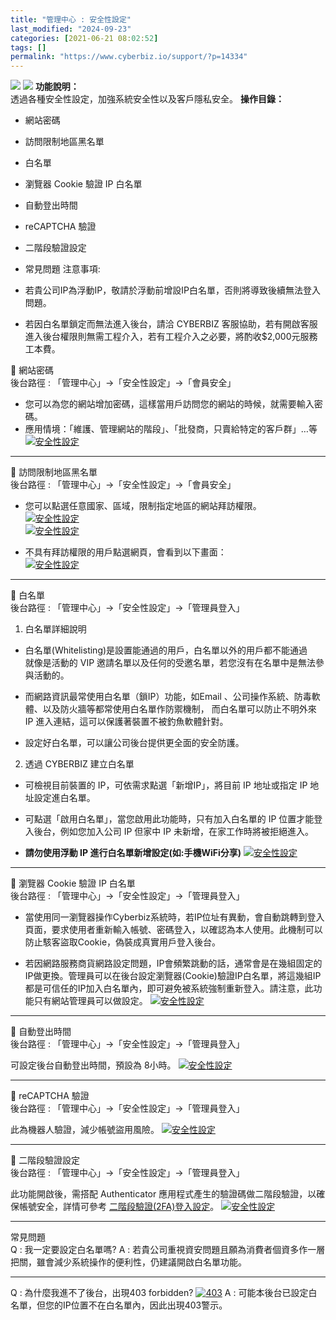 ```yaml
---
title: "管理中心 : 安全性設定"
last_modified: "2024-09-23"
categories: [2021-06-21 08:02:52]
tags: []
permalink: "https://www.cyberbiz.io/support/?p=14334"
---
```


![](https://www.cyberbiz.io/support/wp-content/uploads/適用站別.png)
[![](https://www.cyberbiz.io/support/wp-content/uploads/跨境電商.png)](https://www.cyberbiz.io/support/?page_id=9206)
**功能說明：**  
透過各種安全性設定，加強系統安全性以及客戶隱私安全。  **操作目錄：**

* 網站密碼 
* 訪問限制地區黑名單
* 白名單 
* 瀏覽器 Cookie 驗證 IP 白名單
* 自動登出時間
* reCAPTCHA 驗證
* 二階段驗證設定
* 常見問題
注意事項:  

* 若貴公司IP為浮動IP，敬請於浮動前增設IP白名單，否則將導致後續無法登入問題。
* 若因白名單鎖定而無法進入後台，請洽 CYBERBIZ 客服協助，若有開啟客服進入後台權限則無需工程介入，若有工程介入之必要，將酌收$2,000元服務工本費。

📌 網站密碼  
後台路徑 :  「管理中心」→「安全性設定」→「會員安全」  


* 您可以為您的網站增加密碼，這樣當用戶訪問您的網站的時候，就需要輸入密碼。
* 應用情境：「維護、管理網站的階段」、「批發商，只賣給特定的客戶群」…等
[![安全性設定](https://www.cyberbiz.io/support/wp-content/uploads/安全性設定02.png)](https://www.cyberbiz.io/support/wp-content/uploads/安全性設定02.png)  

* * *

📌 訪問限制地區黑名單  
後台路徑 :  「管理中心」→「安全性設定」→「會員安全」  


* 您可以點選任意國家、區域，限制指定地區的網站拜訪權限。  
[![安全性設定](https://www.cyberbiz.io/support/wp-content/uploads/安全性設定09.png)](https://www.cyberbiz.io/support/wp-content/uploads/安全性設定09.png)  
[![安全性設定](https://www.cyberbiz.io/support/wp-content/uploads/安全性設定10.png)](https://www.cyberbiz.io/support/wp-content/uploads/安全性設定10.png)  

* 不具有拜訪權限的用戶點選網頁，會看到以下畫面：  
[![安全性設定](https://www.cyberbiz.io/support/wp-content/uploads/安全性設定11.png)](https://www.cyberbiz.io/support/wp-content/uploads/安全性設定11.png)  

* * *

📌 白名單  
後台路徑 :  「管理中心」→「安全性設定」→「管理員登入」  


1. 白名單詳細說明  

* 白名單(Whitelisting)是設置能通過的用戶，白名單以外的用戶都不能通過  
就像是活動的 VIP 邀請名單以及任何的受邀名單，若您沒有在名單中是無法參與活動的。



* 而網路資訊最常使用白名單（鎖IP）功能，如Email 、公司操作系統、防毒軟體、以及防火牆等都常使用白名單作防禦機制， 而白名單可以防止不明外來 IP 進入連結，這可以保護著裝置不被釣魚軟體針對。


* 設定好白名單，可以讓公司後台提供更全面的安全防護。




2. 透過 CYBERBIZ 建立白名單  

* 可檢視目前裝置的 IP，可依需求點選「新增IP」，將目前 IP 地址或指定 IP 地址設定進白名單。


* 可點選「啟用白名單」，當您啟用此功能時，只有加入白名單的 IP 位置才能登入後台，例如您加入公司 IP 但家中 IP 未新增，在家工作時將被拒絕進入。


* **請勿使用浮動 IP 進行白名單新增設定(如:手機WiFi分享)**
[![安全性設定](https://www.cyberbiz.io/support/wp-content/uploads/安全性設定04.png)](https://www.cyberbiz.io/support/wp-content/uploads/安全性設定04.png)

* * *

📌 瀏覽器 Cookie 驗證 IP 白名單  
後台路徑 :  「管理中心」→「安全性設定」→「管理員登入」  


* 當使用同一瀏覽器操作Cyberbiz系統時，若IP位址有異動，會自動跳轉到登入頁面，要求使用者重新輸入帳號、密碼登入，以確認為本人使用。此機制可以防止駭客盜取Cookie，偽裝成真實用戶登入後台。


* 若因網路服務商貨網路設定問題，IP會頻繁跳動的話，通常會是在幾組固定的IP做更換。管理員可以在後台設定瀏覽器(Cookie)驗證IP白名單，將這幾組IP都是可信任的IP加入白名單內，即可避免被系統強制重新登入。請注意，此功能只有網站管理員可以做設定。
[![安全性設定](https://www.cyberbiz.io/support/wp-content/uploads/安全性設定05.png)](https://www.cyberbiz.io/support/wp-content/uploads/安全性設定05.png)



* * *

📌 自動登出時間  
後台路徑 :  「管理中心」→「安全性設定」→「管理員登入」  

可設定後台自動登出時間，預設為 8小時。 [![安全性設定](https://www.cyberbiz.io/support/wp-content/uploads/安全性設定06.png)](https://www.cyberbiz.io/support/wp-content/uploads/安全性設定06.png)



* * *

📌 reCAPTCHA 驗證  
後台路徑 :  「管理中心」→「安全性設定」→「管理員登入」  

此為機器人驗證，減少帳號盜用風險。 [![安全性設定](https://www.cyberbiz.io/support/wp-content/uploads/安全性設定07.png)](https://www.cyberbiz.io/support/wp-content/uploads/安全性設定07.png)



* * *

📌 二階段驗證設定  
後台路徑 :  「管理中心」→「安全性設定」→「管理員登入」  

此功能開啟後，需搭配 Authenticator 應用程式產生的驗證碼做二階段驗證，以確保帳號安全，詳情可參考
[二階段驗證(2FA)登入設定](https://www.cyberbiz.io/support/?p=12650)。
[![安全性設定](https://www.cyberbiz.io/support/wp-content/uploads/安全性設定08.png)](https://www.cyberbiz.io/support/wp-content/uploads/安全性設定08.png)



* * *


常見問題  
Q : 我一定要設定白名單嗎? A : 若貴公司重視資安問題且願為消費者個資多作一層把關，雖會減少系統操作的便利性，仍建議開啟白名單功能。

* * *

Q : 為什麼我進不了後台，出現403 forbidden? [![403](https://www.cyberbiz.io/support/wp-content/uploads/403.png)](https://www.cyberbiz.io/support/wp-content/uploads/403.png) A : 可能本後台已設定白名單，但您的IP位置不在白名單內，因此出現403警示。

